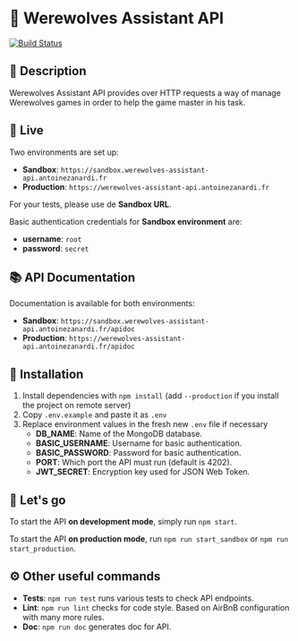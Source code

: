 # 🐺 Werewolves Assistant API

[![Build Status](https://travis-ci.org/antoinezanardi/werewolves-assistant-api.svg?branch=master)](https://travis-ci.org/antoinezanardi/werewolves-assistant-api)

## 🐺 Description
Werewolves Assistant API provides over HTTP requests a way of manage Werewolves games in order to help the game master in his task.

## 🌻 Live
Two environments are set up:
* **Sandbox**: `https://sandbox.werewolves-assistant-api.antoinezanardi.fr`
* **Production**: `https://werewolves-assistant-api.antoinezanardi.fr`

For your tests, please use de **Sandbox URL**.

Basic authentication credentials for **Sandbox environment** are:
* **username**: `root`
* **password**: `secret`

## 📚 API Documentation
Documentation is available for both environments:
* **Sandbox**: `https://sandbox.werewolves-assistant-api.antoinezanardi.fr/apidoc`
* **Production**: `https://werewolves-assistant-api.antoinezanardi.fr/apidoc`

## 🔨 Installation
1. Install dependencies with `npm install` (add `--production` if you install the project on remote server)
2. Copy `.env.example` and paste it as `.env`
3. Replace environment values in the fresh new `.env` file if necessary
    * **DB_NAME**: Name of the MongoDB database.
    * **BASIC_USERNAME**: Username for basic authentication.
    * **BASIC_PASSWORD**: Password for basic authentication.
    * **PORT**: Which port the API must run (default is 4202).
    * **JWT_SECRET**: Encryption key used for JSON Web Token.

## 🔌 Let's go
To start the API **on development mode**, simply run `npm start`.

To start the API **on production mode**, run `npm run start_sandbox` or `npm run start_production`.

## ⚙️ Other useful commands
- **Tests**: `npm run test` runs various tests to check API endpoints.
- **Lint**: `npm run lint` checks for code style. Based on AirBnB configuration with many more rules.
- **Doc**: `npm run doc` generates doc for API.